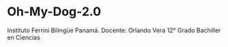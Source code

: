 # Oh-My-Dog-2.0
Instituto Ferrini Bilingüe Panamá. Docente: Orlando Vera 12° Grado Bachiller en Ciencias
